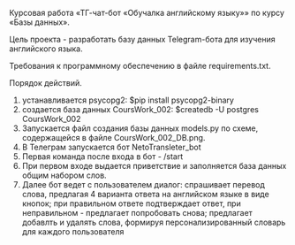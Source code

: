 Курсовая работа «ТГ-чат-бот «Обучалка английскому языку»» по курсу «Базы данных».

Цель проекта - разработать базу данных Telegram-бота для изучения английского языка.

Требования к программному обеспечению в файле requirements.txt.

Порядок действий.
1. устанавливается psycopg2: $pip install psycopg2-binary
2. создается база данных CoursWork_002: $createdb -U postgres CoursWork_002
3. Запускается файл создания базы данных models.py по схеме, содержащейся в файле  CoursWork_002_DB.png.
4. В Телеграм запускается бот NetoTransleter_bot
5. Первая команда после входа в  бот - /start
6. При первом входе выдается приветствие и заполняется база данных общим набором слов.
7. Далее бот ведет с пользователем диалог:
    спрашивает перевод слова, предлагая 4 варианта ответа на английском языке в виде кнопок;
    при правильном ответе подтверждает ответ, при неправильном - предлагает попробовать снова;
    предлагает добавлть и удалять слова, формируя персонализированный словарь для каждого пользователя
